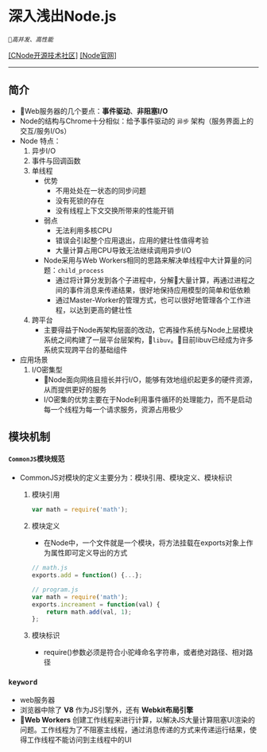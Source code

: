 # 深入浅出Node.js

_`高并发、高性能`_

[[CNode开源技术社区]](https://cnodejs.org/)
[[Node官网]](https://nodejs.org/en/)

---

## 简介

- Web服务器的几个要点：**事件驱动**、**非阻塞I/O**
- Node的结构与Chrome十分相似：给予事件驱动的 `异步` 架构（服务界面上的交互/服务I/Os）
- Node 特点：
    1. 异步I/O
    2. 事件与回调函数
    3. 单线程
        - 优势
            - 不用处处在一状态的同步问题
            - 没有死锁的存在
            - 没有线程上下文交换所带来的性能开销
        - 弱点
            - 无法利用多核CPU
            - 错误会引起整个应用退出，应用的健壮性值得考验
            - 大量计算占用CPU导致无法继续调用异步I/O
        - Node采用与Web Workers相同的思路来解决单线程中大计算量的问题：`child_process`
            - 通过将计算分发到各个子进程中，分解大量计算，再通过进程之间的事件消息来传递结果，很好地保持应用模型的简单和低依赖
            - 通过Master-Worker的管理方式，也可以很好地管理各个工作进程，以达到更高的健壮性
    4. 跨平台
        - 主要得益于Node再架构层面的改动，它再操作系统与Node上层模块系统之间构建了一层平台层架构，`libuv`。目前libuv已经成为许多系统实现跨平台的基础组件
- 应用场景
    1. I/O密集型
        - Node面向网络且擅长并行I/O，能够有效地组织起更多的硬件资源，从而提供更好的服务
        - I/O密集的优势主要在于Node利用事件循环的处理能力，而不是启动每一个线程为每一个请求服务，资源占用极少

## 模块机制

#### `CommonJS`模块规范

- CommonJS对模块的定义主要分为：模块引用、模块定义、模块标识
    1. 模块引用

        ``` js
        var math = require('math');
        ```

    2. 模块定义
        - 在Node中，一个文件就是一个模块，将方法挂载在exports对象上作为属性即可定义导出的方式

        ``` js
        // math.js
        exports.add = function() {...};

        // program.js
        var math = require('math');
        exports.increament = function(val) {
            return math.add(val, 1);
        };
        ```

    3. 模块标识
        - require()参数必须是符合小驼峰命名字符串，或者绝对路径、相对路径

### `keyword`

- web服务器
- 浏览器中除了 **V8** 作为JS引擎外，还有 **Webkit布局引擎**
- **Web Workers** 创建工作线程来进行计算，以解决JS大量计算阻塞UI渲染的问题。工作线程为了不阻塞主线程，通过消息传递的方式来传递运行结果，使得工作线程不能访问到主线程中的UI